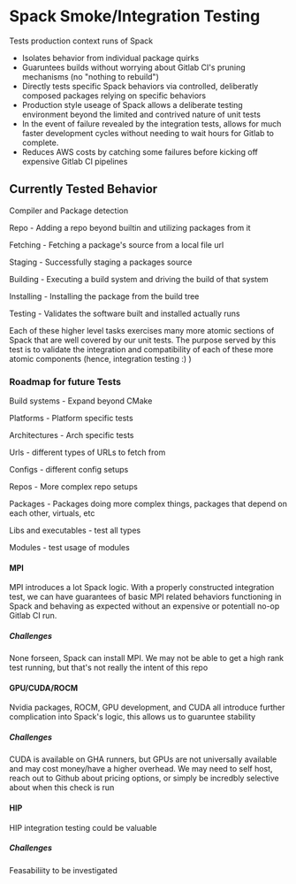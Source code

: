# Spack Smoke/Integration Testing

Tests production context runs of Spack

* Isolates behavior from individual package quirks
* Guaruntees builds without worrying about Gitlab CI's pruning mechanisms (no "nothing to rebuild")
* Directly tests specific Spack behaviors via controlled, deliberatly composed packages relying on specific behaviors
* Production style useage of Spack allows a deliberate testing environment beyond the limited and contrived nature of unit tests
* In the event of failure revealed by the integration tests, allows for much faster development cycles without needing to wait
hours for Gitlab to complete.
* Reduces AWS costs by catching some failures before kicking off expensive Gitlab CI pipelines

## Currently Tested Behavior

Compiler and Package detection

Repo - Adding a repo beyond builtin and utilizing packages from it

Fetching - Fetching a package's source from a local file url

Staging - Successfully staging a packages source

Building - Executing a build system and driving the build of that system

Installing - Installing the package from the build tree

Testing - Validates the software built and installed actually runs

Each of these higher level tasks exercises many more atomic sections of Spack that are well covered by our unit tests.
The purpose served by this test is to validate the integration and compatibility of each of these more atomic components (hence, integration testing :) )

### Roadmap for future Tests

Build systems - Expand beyond CMake

Platforms - Platform specific tests

Architectures - Arch specific tests

Urls - different types of URLs to fetch from

Configs - different config setups

Repos - More complex repo setups

Packages - Packages doing more complex things, packages that depend on each other, virtuals, etc

Libs and executables - test all types

Modules - test usage of modules

#### MPI

MPI introduces a lot Spack logic. With a properly constructed integration test, we can have guarantees
of basic MPI related behaviors functioning in Spack and behaving as expected without an expensive or potentiall no-op Gitlab CI run.

##### Challenges

None forseen, Spack can install MPI. We may not be able to get a high rank test running, but that's not really the intent of this repo

#### GPU/CUDA/ROCM

Nvidia packages, ROCM, GPU development, and CUDA all introduce further complication into Spack's logic, this allows us to guaruntee stability

##### Challenges

CUDA is available on GHA runners, but GPUs are not universally available and may cost money/have a higher overhead. We may need to self host, reach out to Github about pricing options, or simply be incredbly selective about when this check is run

#### HIP

HIP integration testing could be valuable

##### Challenges

Feasabiliity to be investigated
